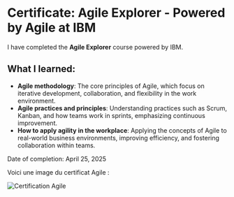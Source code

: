 # Certificate: Agile Explorer - Powered by Agile at IBM

I have completed the **Agile Explorer** course powered by IBM.

## What I learned:
- **Agile methodology**: The core principles of Agile, which focus on iterative development, collaboration, and flexibility in the work environment.
- **Agile practices and principles**: Understanding practices such as Scrum, Kanban, and how teams work in sprints, emphasizing continuous improvement.
- **How to apply agility in the workplace**: Applying the concepts of Agile to real-world business environments, improving efficiency, and fostering collaboration within teams.

Date of completion: April 25, 2025

Voici une image du certificat Agile :

![Certification Agile](certificates-trimester-1/Capture%certification%20Agile.png)
